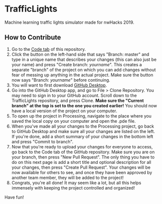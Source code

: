 # TrafficLights
Machine learning traffic lights simulator made for nwHacks 2019.

## How to Contribute

1. Go to the [Code tab](https://github.com/JadenBalogh/TrafficLights) of this repository.
2. Click the button on the left-hand side that says "Branch: master" and type in a unique name that describes your changes (this can also just be your name) and press "Create branch: *yourname*". This creates a separate "branch" of the project on which you can add changes without fear of messing up anything in the actual project. Make sure the button now says "Branch: *yourname*" before continuing.
3. You will want to first download [GitHub Desktop](https://desktop.github.com/).
4. Go into the GitHub Desktop app, and go to File > Clone Repository. You may need to sign in to your GitHub account. Scroll down to the TrafficLights repository, and press Clone. **Make sure the "Current branch" at the top is set to the one you created earlier!** You should now have a local version of the project on your computer. 
5. To open up the project in Processing, navigate to the place where you saved the local copy on your computer and open the .pde file.
6. When you've made all your changes to the Processing project, go back to GitHub Desktop and make sure all your changes are listed on the left. If you're done, add a short summary of your changes in the bottom left and press "Commit to branch".
7. Now that you're ready to upload your changes for everyone to access, go back to the Code tab of the GitHub repository. Make sure you are on your branch, then press "New Pull Request". The only thing you have to do on this next page is add a short title and optional description for all your changes, then press "Create Pull Request". Your changes will be now available for others to see, and once they have been approved by another team member, they will be added to the project!
8. Congrats, you're all done! It may seem like a lot, but all this helps immensely with keeping the project controlled and organized!

Have fun!
